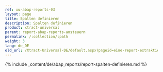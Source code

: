 ```yaml
---
ref: xu-abap-reports-03
layout: page
title: Spalten definieren
description: Spalten definieren
product: xtract-universal
parent: report-abap-reports-ansteuern
permalink: /:collection/:path
weight: 3
lang: de_DE
old_url: /Xtract-Universal-DE/default.aspx?pageid=eine-report-extraktion-definieren
---
```

{% include _content/de/abap_reports/report-spalten-definieren.md %}
